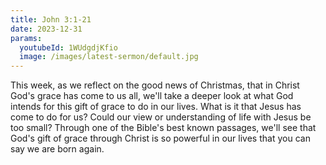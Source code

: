 ```yaml
---
title: John 3:1-21
date: 2023-12-31
params:
  youtubeId: 1WUdgdjKfio
  image: /images/latest-sermon/default.jpg
---
```

This week, as we reflect on the good news of Christmas, that in Christ God's grace has come to us all, we'll take a deeper look at what God intends for this gift of grace to do in our lives. What is it that Jesus has come to do for us? Could our view or understanding of life with Jesus be too small? Through one of the Bible's best known passages, we'll see that God's gift of grace through Christ is so powerful in our lives that you can say we are born again.
